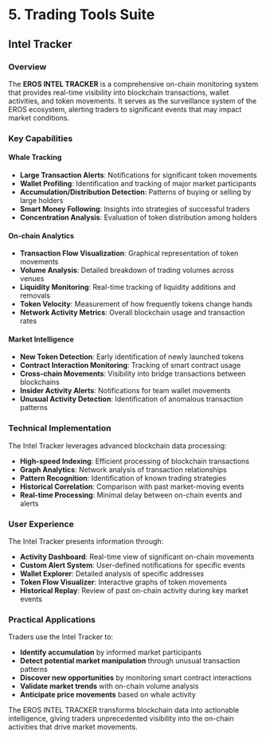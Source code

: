# 5. Trading Tools Suite

## Intel Tracker

### Overview

The **EROS INTEL TRACKER** is a comprehensive on-chain monitoring system that provides real-time visibility into blockchain transactions, wallet activities, and token movements. It serves as the surveillance system of the EROS ecosystem, alerting traders to significant events that may impact market conditions.

### Key Capabilities

#### Whale Tracking

- **Large Transaction Alerts**: Notifications for significant token movements
- **Wallet Profiling**: Identification and tracking of major market participants
- **Accumulation/Distribution Detection**: Patterns of buying or selling by large holders
- **Smart Money Following**: Insights into strategies of successful traders
- **Concentration Analysis**: Evaluation of token distribution among holders

#### On-chain Analytics

- **Transaction Flow Visualization**: Graphical representation of token movements
- **Volume Analysis**: Detailed breakdown of trading volumes across venues
- **Liquidity Monitoring**: Real-time tracking of liquidity additions and removals
- **Token Velocity**: Measurement of how frequently tokens change hands
- **Network Activity Metrics**: Overall blockchain usage and transaction rates

#### Market Intelligence

- **New Token Detection**: Early identification of newly launched tokens
- **Contract Interaction Monitoring**: Tracking of smart contract usage
- **Cross-chain Movements**: Visibility into bridge transactions between blockchains
- **Insider Activity Alerts**: Notifications for team wallet movements
- **Unusual Activity Detection**: Identification of anomalous transaction patterns

### Technical Implementation

The Intel Tracker leverages advanced blockchain data processing:

- **High-speed Indexing**: Efficient processing of blockchain transactions
- **Graph Analytics**: Network analysis of transaction relationships
- **Pattern Recognition**: Identification of known trading strategies
- **Historical Correlation**: Comparison with past market-moving events
- **Real-time Processing**: Minimal delay between on-chain events and alerts

### User Experience

The Intel Tracker presents information through:

- **Activity Dashboard**: Real-time view of significant on-chain movements
- **Custom Alert System**: User-defined notifications for specific events
- **Wallet Explorer**: Detailed analysis of specific addresses
- **Token Flow Visualizer**: Interactive graphs of token movements
- **Historical Replay**: Review of past on-chain activity during key market events

### Practical Applications

Traders use the Intel Tracker to:

- **Identify accumulation** by informed market participants
- **Detect potential market manipulation** through unusual transaction patterns
- **Discover new opportunities** by monitoring smart contract interactions
- **Validate market trends** with on-chain volume analysis
- **Anticipate price movements** based on whale activity

The EROS INTEL TRACKER transforms blockchain data into actionable intelligence, giving traders unprecedented visibility into the on-chain activities that drive market movements.